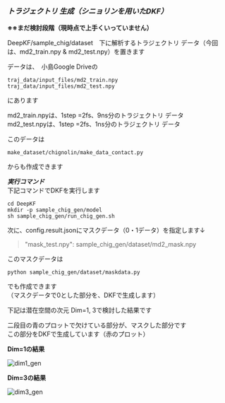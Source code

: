 ### ***トラジェクトリ 生成（シニョリンを用いたDKF）***

**※※まだ検討段階（現時点で上手くいっていません）**

DeepKF/sample_chig/dataset　下に解析するトラジェクトリ データ（今回は、md2_train.npy & md2_test.npy）を置きます   

データは、　小島Google Driveの   
```
traj_data/input_files/md2_train.npy   
traj_data/input_files/md2_test.npy   
```
にあります    

md2_train.npyは、1step =2fs、9ns分のトラジェクトリ データ   
md2_test.npyは、1step =2fs、1ns分のトラジェクトリ データ   

このデータは
```
make_dataset/chignolin/make_data_contact.py
```
からも作成できます   

***実行コマンド***   
下記コマンドでDKFを実行します   

```
cd DeepKF   
mkdir -p sample_chig_gen/model   
sh sample_chig_gen/run_chig_gen.sh   
```

次に、config.result.jsonにマスクデータ（0・1データ）を指定します↓
> "mask_test.npy": sample_chig_gen/dataset/md2_mask.npy

このマスクデータは
```
python sample_chig_gen/dataset/maskdata.py
```
でも作成できます   
（マスクデータで0とした部分を、DKFで生成します）   

下記は潜在空間の次元 Dim=1, 3で検討した結果です   

二段目の青のプロットで欠けている部分が、マスクした部分です   
この部分をDKFで生成しています（赤のプロット）   

**Dim=1の結果**   

![dim1_gen](https://user-images.githubusercontent.com/39581094/76176452-19bdb900-61f4-11ea-9e8e-ea09980f6537.png)

**Dim=3の結果**   

![dim3_gen](https://user-images.githubusercontent.com/39581094/76176455-1cb8a980-61f4-11ea-8e9d-413c62252ca8.png)


   
